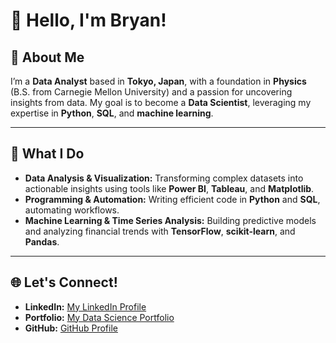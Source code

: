 <h1>👋 Hello, I'm Bryan!</h1>

<h2>🌟 About Me</h2>
<p>
  I’m a <strong>Data Analyst</strong> based in <strong>Tokyo, Japan</strong>, with a foundation in <strong>Physics</strong> (B.S. from Carnegie Mellon University) and a passion for uncovering insights from data. 
  My goal is to become a <strong>Data Scientist</strong>, leveraging my expertise in <strong>Python</strong>, <strong>SQL</strong>, and <strong>machine learning</strong>.
</p>

<hr>

<h2>🚀 What I Do</h2>
<ul>
  <li><strong>Data Analysis & Visualization:</strong> Transforming complex datasets into actionable insights using tools like <strong>Power BI</strong>, <strong>Tableau</strong>, and <strong>Matplotlib</strong>.</li>
  <li><strong>Programming & Automation:</strong> Writing efficient code in <strong>Python</strong> and <strong>SQL</strong>, automating workflows.
  <li><strong>Machine Learning & Time Series Analysis:</strong> Building predictive models and analyzing financial trends with <strong>TensorFlow</strong>, <strong>scikit-learn</strong>, and <strong>Pandas</strong>.</li>
</ul>

<hr>

<h2>🌐 Let's Connect!</h2>
<ul>
  <li><strong>LinkedIn:</strong> <a href="https://www.linkedin.com/in/bryan-battenfelder/">My LinkedIn Profile</a></li>
  <li><strong>Portfolio:</strong> <a href="#">My Data Science Portfolio</a></li>
  <li><strong>GitHub:</strong> <a href="https://github.com/TokyoFixed">GitHub Profile</a></li>
</ul>

